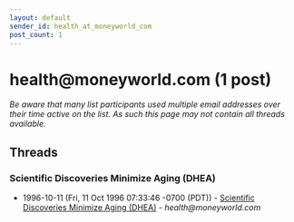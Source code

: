 ```yaml
---
layout: default
sender_id: health_at_moneyworld_com
post_count: 1
---
```


# health<span>@</span>moneyworld.com (1 post)

_Be aware that many list participants used multiple email addresses over their time active on the list. As such this page may not contain all threads available._

## Threads

### Scientific Discoveries Minimize Aging (DHEA)
+ 1996-10-11 (Fri, 11 Oct 1996 07:33:46 -0700 (PDT)) - [Scientific Discoveries Minimize Aging (DHEA)](/archive/1996/10/54cacea185d6d53e7e1c1518da5e7bfebbb361bde46a0ffce43c0afe23dbca7f) - _health@moneyworld.com_

